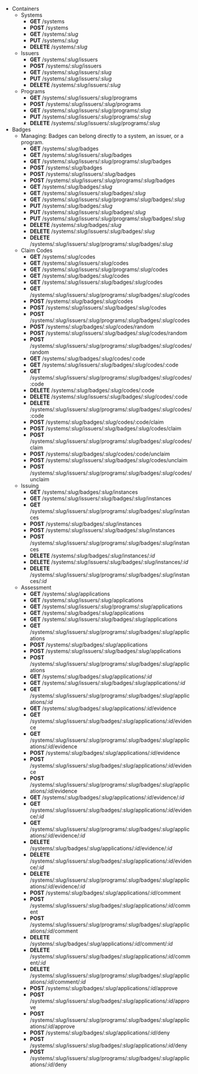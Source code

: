 * Containers
  * Systems
    * **GET** /systems
    * **POST** /systems
    * **GET** /systems/*:slug*
    * **PUT** /systems/*:slug*
    * **DELETE** /systems/*:slug*
  * Issuers
    * **GET** /systems/*:slug*/issuers
    * **POST** /systems/*:slug*/issuers
    * **GET** /systems/*:slug*/issuers/*:slug*
    * **PUT** /systems/*:slug*/issuers/*:slug*
    * **DELETE** /systems/*:slug*/issuers/*:slug*
  * Programs
    * **GET** /systems/*:slug*/issuers/*:slug*/programs
    * **POST** /systems/*:slug*/issuers/*:slug*/programs
    * **GET** /systems/*:slug*/issuers/*:slug*/programs/*:slug*
    * **PUT** /systems/*:slug*/issuers/*:slug*/programs/*:slug*
    * **DELETE** /systems/*:slug*/issuers/*:slug*/programs/*:slug*
* Badges
  * Managing: Badges can belong directly to a system, an issuer, or a program.
    * **GET** /systems/*:slug*/badges
    * **GET** /systems/*:slug*/issuers/*:slug*/badges
    * **GET** /systems/*:slug*/issuers/*:slug*/programs/*:slug*/badges
    * **POST** /systems/*:slug*/badges
    * **POST** /systems/*:slug*/issuers/*:slug*/badges
    * **POST** /systems/*:slug*/issuers/*:slug*/programs/*:slug*/badges
    * **GET** /systems/*:slug*/badges/*:slug*
    * **GET** /systems/*:slug*/issuers/*:slug*/badges/*:slug*
    * **GET** /systems/*:slug*/issuers/*:slug*/programs/*:slug*/badges/*:slug*
    * **PUT** /systems/*:slug*/badges/*:slug*
    * **PUT** /systems/*:slug*/issuers/*:slug*/badges/*:slug*
    * **PUT** /systems/*:slug*/issuers/*:slug*/programs/*:slug*/badges/*:slug*
    * **DELETE** /systems/*:slug*/badges/*:slug*
    * **DELETE** /systems/*:slug*/issuers/*:slug*/badges/*:slug*
    * **DELETE** /systems/*:slug*/issuers/*:slug*/programs/*:slug*/badges/*:slug*
  * Claim Codes
    * **GET** /systems/*:slug*/codes
    * **GET** /systems/*:slug*/issuers/*:slug*/codes
    * **GET** /systems/*:slug*/issuers/*:slug*/programs/*:slug*/codes
    * **GET** /systems/*:slug*/badges/*:slug*/codes
    * **GET** /systems/*:slug*/issuers/*:slug*/badges/*:slug*/codes
    * **GET** /systems/*:slug*/issuers/*:slug*/programs/*:slug*/badges/*:slug*/codes
    * **POST** /systems/*:slug*/badges/*:slug*/codes
    * **POST** /systems/*:slug*/issuers/*:slug*/badges/*:slug*/codes
    * **POST** /systems/*:slug*/issuers/*:slug*/programs/*:slug*/badges/*:slug*/codes
    * **POST** /systems/*:slug*/badges/*:slug*/codes/random
    * **POST** /systems/*:slug*/issuers/*:slug*/badges/*:slug*/codes/random
    * **POST** /systems/*:slug*/issuers/*:slug*/programs/*:slug*/badges/*:slug*/codes/random
    * **GET** /systems/*:slug*/badges/*:slug*/codes/:code
    * **GET** /systems/*:slug*/issuers/*:slug*/badges/*:slug*/codes/:code
    * **GET** /systems/*:slug*/issuers/*:slug*/programs/*:slug*/badges/*:slug*/codes/:code
    * **DELETE** /systems/*:slug*/badges/*:slug*/codes/:code
    * **DELETE** /systems/*:slug*/issuers/*:slug*/badges/*:slug*/codes/:code
    * **DELETE** /systems/*:slug*/issuers/*:slug*/programs/*:slug*/badges/*:slug*/codes/:code
    * **POST** /systems/*:slug*/badges/*:slug*/codes/:code/claim
    * **POST** /systems/*:slug*/issuers/*:slug*/badges/*:slug*/codes/claim
    * **POST** /systems/*:slug*/issuers/*:slug*/programs/*:slug*/badges/*:slug*/codes/claim
    * **POST** /systems/*:slug*/badges/*:slug*/codes/:code/unclaim
    * **POST** /systems/*:slug*/issuers/*:slug*/badges/*:slug*/codes/unclaim
    * **POST** /systems/*:slug*/issuers/*:slug*/programs/*:slug*/badges/*:slug*/codes/unclaim
  * Issuing
    * **GET** /systems/*:slug*/badges/*:slug*/instances
    * **GET** /systems/*:slug*/issuers/*:slug*/badges/*:slug*/instances
    * **GET** /systems/*:slug*/issuers/*:slug*/programs/*:slug*/badges/*:slug*/instances
    * **POST** /systems/*:slug*/badges/*:slug*/instances
    * **POST** /systems/*:slug*/issuers/*:slug*/badges/*:slug*/instances
    * **POST** /systems/*:slug*/issuers/*:slug*/programs/*:slug*/badges/*:slug*/instances
    * **DELETE** /systems/*:slug*/badges/*:slug*/instances/*:id*
    * **DELETE** /systems/*:slug*/issuers/*:slug*/badges/*:slug*/instances/*:id*
    * **DELETE** /systems/*:slug*/issuers/*:slug*/programs/*:slug*/badges/*:slug*/instances/*:id*
  * Assessment
    * **GET** /systems/*:slug*/applications
    * **GET** /systems/*:slug*/issuers/*:slug*/applications
    * **GET** /systems/*:slug*/issuers/*:slug*/programs/*:slug*/applications
    * **GET** /systems/*:slug*/badges/*:slug*/applications
    * **GET** /systems/*:slug*/issuers/*:slug*/badges/*:slug*/applications
    * **GET** /systems/*:slug*/issuers/*:slug*/programs/*:slug*/badges/*:slug*/applications
    * **POST** /systems/*:slug*/badges/*:slug*/applications
    * **POST** /systems/*:slug*/issuers/*:slug*/badges/*:slug*/applications
    * **POST** /systems/*:slug*/issuers/*:slug*/programs/*:slug*/badges/*:slug*/applications
    * **GET** /systems/*:slug*/badges/*:slug*/applications/*:id*
    * **GET** /systems/*:slug*/issuers/*:slug*/badges/*:slug*/applications/*:id*
    * **GET** /systems/*:slug*/issuers/*:slug*/programs/*:slug*/badges/*:slug*/applications/*:id*
    * **GET** /systems/*:slug*/badges/*:slug*/applications/*:id*/evidence
    * **GET** /systems/*:slug*/issuers/*:slug*/badges/*:slug*/applications/*:id*/evidence
    * **GET** /systems/*:slug*/issuers/*:slug*/programs/*:slug*/badges/*:slug*/applications/*:id*/evidence
    * **POST** /systems/*:slug*/badges/*:slug*/applications/*:id*/evidence
    * **POST** /systems/*:slug*/issuers/*:slug*/badges/*:slug*/applications/*:id*/evidence
    * **POST** /systems/*:slug*/issuers/*:slug*/programs/*:slug*/badges/*:slug*/applications/*:id*/evidence
    * **GET** /systems/*:slug*/badges/*:slug*/applications/*:id*/evidence/*:id*
    * **GET** /systems/*:slug*/issuers/*:slug*/badges/*:slug*/applications/*:id*/evidence/*:id*
    * **GET** /systems/*:slug*/issuers/*:slug*/programs/*:slug*/badges/*:slug*/applications/*:id*/evidence/*:id*
    * **DELETE** /systems/*:slug*/badges/*:slug*/applications/*:id*/evidence/*:id*
    * **DELETE** /systems/*:slug*/issuers/*:slug*/badges/*:slug*/applications/*:id*/evidence/*:id*
    * **DELETE** /systems/*:slug*/issuers/*:slug*/programs/*:slug*/badges/*:slug*/applications/*:id*/evidence/*:id*
    * **POST** /systems/*:slug*/badges/*:slug*/applications/*:id*/comment
    * **POST** /systems/*:slug*/issuers/*:slug*/badges/*:slug*/applications/*:id*/comment
    * **POST** /systems/*:slug*/issuers/*:slug*/programs/*:slug*/badges/*:slug*/applications/*:id*/comment
    * **DELETE** /systems/*:slug*/badges/*:slug*/applications/*:id*/comment/*:id*
    * **DELETE** /systems/*:slug*/issuers/*:slug*/badges/*:slug*/applications/*:id*/comment/*:id*
    * **DELETE** /systems/*:slug*/issuers/*:slug*/programs/*:slug*/badges/*:slug*/applications/*:id*/comment/*:id*
    * **POST** /systems/*:slug*/badges/*:slug*/applications/*:id*/approve
    * **POST** /systems/*:slug*/issuers/*:slug*/badges/*:slug*/applications/*:id*/approve
    * **POST** /systems/*:slug*/issuers/*:slug*/programs/*:slug*/badges/*:slug*/applications/*:id*/approve
    * **POST** /systems/*:slug*/badges/*:slug*/applications/*:id*/deny
    * **POST** /systems/*:slug*/issuers/*:slug*/badges/*:slug*/applications/*:id*/deny
    * **POST** /systems/*:slug*/issuers/*:slug*/programs/*:slug*/badges/*:slug*/applications/*:id*/deny
